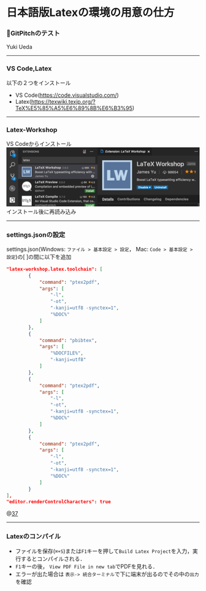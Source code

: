 # 日本語版Latexの環境の用意の仕方
### GitPitchのテスト

Yuki Ueda

---

### VS Code,Latex
以下の２つをインストール
* VS Code(https://code.visualstudio.com/)
* Latex(https://texwiki.texjp.org/?TeX%E5%85%A5%E6%89%8B%E6%B3%95)

---

### Latex-Workshop
VS Codeからインストール
![latex-workshop](image/latex-workshop.png)
インストール後に再読み込み

---

### settings.jsonの設定
settings.json(Windows: `ファイル > 基本設定 > 設定`， Mac: `Code > 基本設定 > 設定`)の[ ]の間に以下を追加

```json
"latex-workshop.latex.toolchain": [
        {
            "command": "ptex2pdf",
            "args": [
                "-l",
                "-ot",
                "-kanji=utf8 -synctex=1",
                "%DOC%"
            ]
        },
        {
            "command": "pbibtex",
            "args": [
                "%DOCFILE%",
                "-kanji=utf8"
            ]
        },
        {
            "command": "ptex2pdf",
            "args": [
                "-l",
                "-ot",
                "-kanji=utf8 -synctex=1",
                "%DOC%"
            ]
        },
        {
            "command": "ptex2pdf",
            "args": [
                "-l",
                "-ot",
                "-kanji=utf8 -synctex=1",
                "%DOC%"
            ]
        }
],
"editor.renderControlCharacters": true
``` 
@[37](MacのSierraを利用して場合に見えない記号を表示するために必要，そうでなければ消しても大丈夫)

---

### Latexのコンパイル
* ファイルを保存(`⌘+S`)または`F1`キーを押して`Build Latex Project`を入力，実行するとコンパイルされる．
* `F1`キーの後， `View PDF File in new tab`でPDFを見れる．
* エラーが出た場合は `表示-> 統合ターミナル`で下に端末が出るのでその中の`出力`を確認